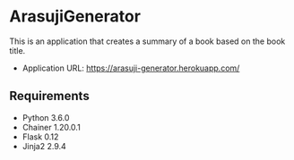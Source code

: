 # ArasujiGenerator
This is an application that creates a summary of a book based on the book title.<br>

- Application URL:
https://arasuji-generator.herokuapp.com/


## Requirements
- Python 3.6.0
- Chainer 1.20.0.1
- Flask 0.12
- Jinja2 2.9.4
